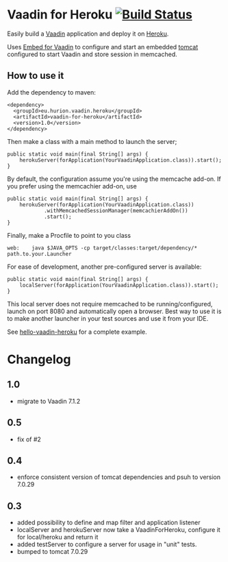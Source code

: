 Vaadin for Heroku  [![Build Status](https://secure.travis-ci.org/nhurion/vaadin-for-heroku.png?branch=master)](http://travis-ci.org/nhurion/vaadin-for-heroku)
=================

Easily build a [Vaadin](https://vaadin.com/home) application and deploy it on [Heroku](http://www.heroku.com).

Uses [Embed for Vaadin](https://vaadin.com/directory#addon/embed-for-vaadin) to configure and start an embedded [tomcat](http://tomcat.apache.org/)
configured to start Vaadin and store session in memcached.

How to use it
-------------

Add the dependency to maven:

    <dependency>
      <groupId>eu.hurion.vaadin.heroku</groupId>
      <artifactId>vaadin-for-heroku</artifactId>
      <version>1.0</version>
    </dependency>

Then make a class with a main method to launch the server;

    public static void main(final String[] args) {
        herokuServer(forApplication(YourVaadinApplication.class)).start();
    }

By default, the configuration assume you're using the memcache add-on.
If you prefer using the memcachier add-on, use

    public static void main(final String[] args) {
        herokuServer(forApplication(YourVaadinApplication.class))
                .withMemcachedSessionManager(memcachierAddOn())
                .start();
    }

Finally, make a Procfile to point to you class

    web:    java $JAVA_OPTS -cp target/classes:target/dependency/* path.to.your.Launcher

For ease of development, another pre-configured server is available:

    public static void main(final String[] args) {
        localServer(forApplication(YourVaadinApplication.class)).start();
    }

This local server does not require memcached to be running/configured, launch on port 8080 and automatically open a browser.
Best way to use it is to make another launcher in your test sources and use it from your IDE.

See [hello-vaadin-heroku](https://github.com/nhurion/hello-vaadin-heroku) for a complete example.

Changelog
=========
1.0
---
* migrate to Vaadin 7.1.2

0.5
---
* fix of #2

0.4
---
* enforce consistent version of tomcat dependencies and psuh to version 7.0.29

0.3
---
* added possibility to define and map filter and application listener
* localServer and herokuServer now take a VaadinForHeroku, configure it for local/heroku and return it
* added testServer to configure a server for usage in "unit" tests.
* bumped to tomcat 7.0.29
